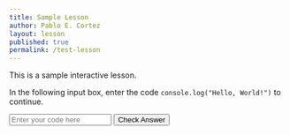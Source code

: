 ```yaml
---
title: Sample Lesson
author: Pablo E. Cortez
layout: lesson
published: true
permalink: /test-lesson
---
```


This is a sample interactive lesson.

In the following input box, enter the code
`console.log("Hello, World!")` to continue.


<div class="lesson" data-answer="console.log('HW')">
<input type="text" class="userInput" placeholder="Enter your code here">
        <button onclick="checkAnswer(this)">Check Answer</button>
        <p class="feedback"></p>

</div>
